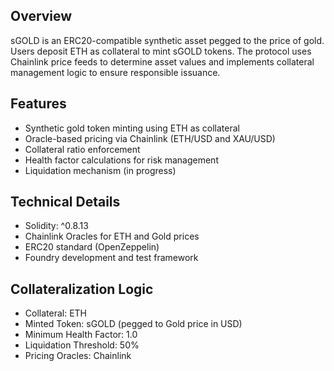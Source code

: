 ## Overview

sGOLD is an ERC20-compatible synthetic asset pegged to the price of gold. Users deposit ETH as collateral to mint sGOLD tokens. The protocol uses Chainlink price feeds to determine asset values and implements collateral management logic to ensure responsible issuance.

## Features

- Synthetic gold token minting using ETH as collateral
- Oracle-based pricing via Chainlink (ETH/USD and XAU/USD)
- Collateral ratio enforcement
- Health factor calculations for risk management
- Liquidation mechanism (in progress)

## Technical Details

- Solidity: ^0.8.13
- Chainlink Oracles for ETH and Gold prices
- ERC20 standard (OpenZeppelin)
- Foundry development and test framework


## Collateralization Logic

- Collateral: ETH
- Minted Token: sGOLD (pegged to Gold price in USD)
- Minimum Health Factor: 1.0
- Liquidation Threshold: 50%
- Pricing Oracles: Chainlink


